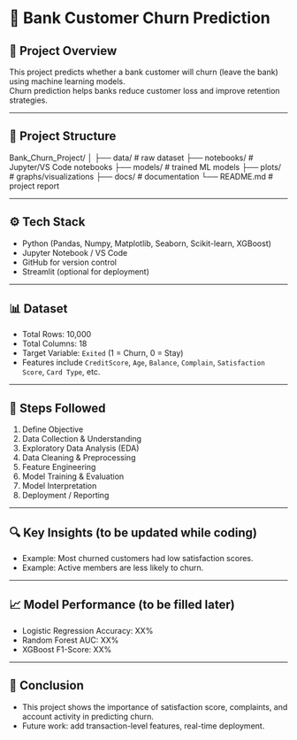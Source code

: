 # 🏦 Bank Customer Churn Prediction

## 📌 Project Overview
This project predicts whether a bank customer will churn (leave the bank) using machine learning models.  
Churn prediction helps banks reduce customer loss and improve retention strategies.

---

## 📂 Project Structure
Bank_Churn_Project/
│
├── data/ # raw dataset
├── notebooks/ # Jupyter/VS Code notebooks
├── models/ # trained ML models
├── plots/ # graphs/visualizations
├── docs/ # documentation
└── README.md # project report


---

## ⚙️ Tech Stack
- Python (Pandas, Numpy, Matplotlib, Seaborn, Scikit-learn, XGBoost)
- Jupyter Notebook / VS Code
- GitHub for version control
- Streamlit (optional for deployment)

---

## 📊 Dataset
- Total Rows: 10,000
- Total Columns: 18
- Target Variable: `Exited` (1 = Churn, 0 = Stay)
- Features include `CreditScore`, `Age`, `Balance`, `Complain`, `Satisfaction Score`, `Card Type`, etc.

---

## 🚀 Steps Followed
1. Define Objective  
2. Data Collection & Understanding  
3. Exploratory Data Analysis (EDA)  
4. Data Cleaning & Preprocessing  
5. Feature Engineering  
6. Model Training & Evaluation  
7. Model Interpretation  
8. Deployment / Reporting  

---

## 🔍 Key Insights (to be updated while coding)
- Example: Most churned customers had low satisfaction scores.  
- Example: Active members are less likely to churn.  

---

## 📈 Model Performance (to be filled later)
- Logistic Regression Accuracy: XX%  
- Random Forest AUC: XX%  
- XGBoost F1-Score: XX%  

---

## 🙌 Conclusion
- This project shows the importance of satisfaction score, complaints, and account activity in predicting churn.  
- Future work: add transaction-level features, real-time deployment.
